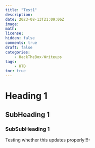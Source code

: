 ```yaml
---
title: "Test1"
description: 
date: 2023-08-13T21:09:06Z
image: 
math: 
license: 
hidden: false
comments: true
draft: false
categories:
    - HackTheBox-Writeups
tags:
    - HTB
toc: true
---
```


# Heading 1
## SubHeading 1
### SubSubHeading 1

Testing whether this updates properly!!!-